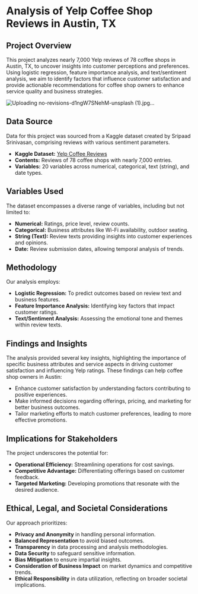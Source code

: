 # Analysis of Yelp Coffee Shop Reviews in Austin, TX

## Project Overview
This project analyzes nearly 7,000 Yelp reviews of 78 coffee shops in Austin, TX, to uncover insights into customer perceptions and preferences. Using logistic regression, feature importance analysis, and text/sentiment analysis, we aim to identify factors that influence customer satisfaction and provide actionable recommendations for coffee shop owners to enhance service quality and business strategies.

![Uploading no-revisions-d1ngW7SNehM-unsplash (1).jpg…]()


## Data Source
Data for this project was sourced from a Kaggle dataset created by Sripaad Srinivasan, comprising reviews with various sentiment parameters. 

- **Kaggle Dataset:** [Yelp Coffee Reviews](https://www.kaggle.com/datasets/sripaadsrinivasan/yelp-coffee-reviews/code)
- **Contents:** Reviews of 78 coffee shops with nearly 7,000 entries.
- **Variables:** 20 variables across numerical, categorical, text (string), and date types.

## Variables Used
The dataset encompasses a diverse range of variables, including but not limited to:

- **Numerical:** Ratings, price level, review counts.
- **Categorical:** Business attributes like Wi-Fi availability, outdoor seating.
- **String (Text):** Review texts providing insights into customer experiences and opinions.
- **Date:** Review submission dates, allowing temporal analysis of trends.

## Methodology
Our analysis employs:
- **Logistic Regression:** To predict outcomes based on review text and business features.
- **Feature Importance Analysis:** Identifying key factors that impact customer ratings.
- **Text/Sentiment Analysis:** Assessing the emotional tone and themes within review texts.

## Findings and Insights
The analysis provided several key insights, highlighting the importance of specific business attributes and service aspects in driving customer satisfaction and influencing Yelp ratings. These findings can help coffee shop owners in Austin:

- Enhance customer satisfaction by understanding factors contributing to positive experiences.
- Make informed decisions regarding offerings, pricing, and marketing for better business outcomes.
- Tailor marketing efforts to match customer preferences, leading to more effective promotions.

## Implications for Stakeholders
The project underscores the potential for:
- **Operational Efficiency:** Streamlining operations for cost savings.
- **Competitive Advantage:** Differentiating offerings based on customer feedback.
- **Targeted Marketing:** Developing promotions that resonate with the desired audience.

## Ethical, Legal, and Societal Considerations
Our approach prioritizes:
- **Privacy and Anonymity** in handling personal information.
- **Balanced Representation** to avoid biased outcomes.
- **Transparency** in data processing and analysis methodologies.
- **Data Security** to safeguard sensitive information.
- **Bias Mitigation** to ensure impartial insights.
- **Consideration of Business Impact** on market dynamics and competitive trends.
- **Ethical Responsibility** in data utilization, reflecting on broader societal implications.
